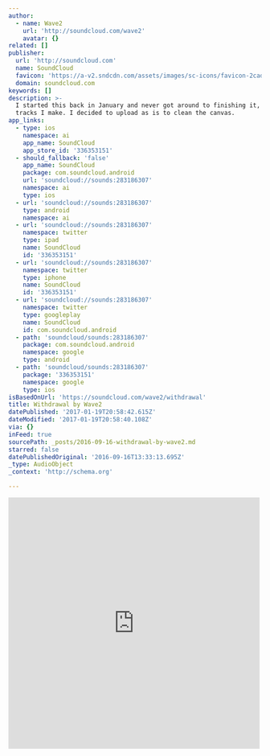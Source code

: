 ```yaml
---
author:
  - name: Wave2
    url: 'http://soundcloud.com/wave2'
    avatar: {}
related: []
publisher:
  url: 'http://soundcloud.com'
  name: SoundCloud
  favicon: 'https://a-v2.sndcdn.com/assets/images/sc-icons/favicon-2cadd14b.ico'
  domain: soundcloud.com
keywords: []
description: >-
  I started this back in January and never got around to finishing it, like most
  tracks I make. I decided to upload as is to clean the canvas.
app_links:
  - type: ios
    namespace: ai
    app_name: SoundCloud
    app_store_id: '336353151'
  - should_fallback: 'false'
    app_name: SoundCloud
    package: com.soundcloud.android
    url: 'soundcloud://sounds:283186307'
    namespace: ai
    type: ios
  - url: 'soundcloud://sounds:283186307'
    type: android
    namespace: ai
  - url: 'soundcloud://sounds:283186307'
    namespace: twitter
    type: ipad
    name: SoundCloud
    id: '336353151'
  - url: 'soundcloud://sounds:283186307'
    namespace: twitter
    type: iphone
    name: SoundCloud
    id: '336353151'
  - url: 'soundcloud://sounds:283186307'
    namespace: twitter
    type: googleplay
    name: SoundCloud
    id: com.soundcloud.android
  - path: 'soundcloud/sounds:283186307'
    package: com.soundcloud.android
    namespace: google
    type: android
  - path: 'soundcloud/sounds:283186307'
    package: '336353151'
    namespace: google
    type: ios
isBasedOnUrl: 'https://soundcloud.com/wave2/withdrawal'
title: Withdrawal by Wave2
datePublished: '2017-01-19T20:58:42.615Z'
dateModified: '2017-01-19T20:58:40.108Z'
via: {}
inFeed: true
sourcePath: _posts/2016-09-16-withdrawal-by-wave2.md
starred: false
datePublishedOriginal: '2016-09-16T13:33:13.695Z'
_type: AudioObject
_context: 'http://schema.org'

---
```

<iframe src="https://cdn.embedly.com/widgets/media.html?src=https%3A%2F%2Fw.soundcloud.com%2Fplayer%2F%3Fvisual%3Dtrue%26url%3Dhttp%253A%252F%252Fapi.soundcloud.com%252Ftracks%252F283186307%26show_artwork%3Dtrue&amp;url=https%3A%2F%2Fsoundcloud.com%2Fwave2%2Fwithdrawal&amp;image=http%3A%2F%2Fi1.sndcdn.com%2Fartworks-000182890682-jvtuzr-t500x500.jpg&amp;key=b7d04c9b404c499eba89ee7072e1c4f7&amp;type=text%2Fhtml&amp;schema=soundcloud" width="500" height="500" scrolling="no" frameborder="0" allowfullscreen="" style=""></iframe>